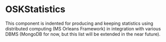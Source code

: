 # OSKStatistics
This component is indented for producing and keeping statistics using distributed computing (MS Orleans Framework) in integration with various DBMS (MongoDB for now, but this list will be extended in the near future).


